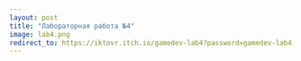 ```yaml
---
layout: post
title: "Лабораторная работа №4"
image: lab4.png
redirect_to: https://iktovr.itch.io/gamedev-lab4?password=gamedev-lab4
---
```

